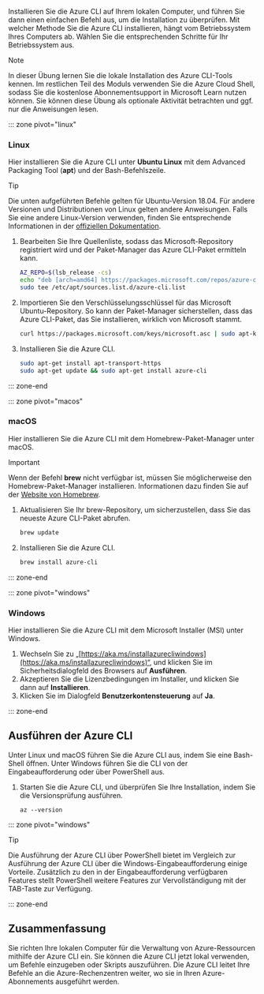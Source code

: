 Installieren Sie die Azure CLI auf Ihrem lokalen Computer, und führen Sie dann einen einfachen Befehl aus, um die Installation zu überprüfen. Mit welcher Methode Sie die Azure CLI installieren, hängt vom Betriebssystem Ihres Computers ab. Wählen Sie die entsprechenden Schritte für Ihr Betriebssystem aus.

> [!NOTE]
> In dieser Übung lernen Sie die lokale Installation des Azure CLI-Tools kennen. Im restlichen Teil des Moduls verwenden Sie die Azure Cloud Shell, sodass Sie die kostenlose Abonnementsupport in Microsoft Learn nutzen können. Sie können diese Übung als optionale Aktivität betrachten und ggf. nur die Anweisungen lesen.

::: zone pivot="linux"

### <a name="linux"></a>Linux

Hier installieren Sie die Azure CLI unter **Ubuntu Linux** mit dem Advanced Packaging Tool (**apt**) und der Bash-Befehlszeile.

> [!TIP]
> Die unten aufgeführten Befehle gelten für Ubuntu-Version 18.04. Für andere Versionen und Distributionen von Linux gelten andere Anweisungen. Falls Sie eine andere Linux-Version verwenden, finden Sie entsprechende Informationen in der [offiziellen Dokumentation](https://docs.microsoft.com/cli/azure/install-azure-cli).

1. Bearbeiten Sie Ihre Quellenliste, sodass das Microsoft-Repository registriert wird und der Paket-Manager das Azure CLI-Paket ermitteln kann.

    ```bash
    AZ_REPO=$(lsb_release -cs)
    echo "deb [arch=amd64] https://packages.microsoft.com/repos/azure-cli/ $AZ_REPO main" | \
    sudo tee /etc/apt/sources.list.d/azure-cli.list
    ```

1. Importieren Sie den Verschlüsselungsschlüssel für das Microsoft Ubuntu-Repository. So kann der Paket-Manager sicherstellen, dass das Azure CLI-Paket, das Sie installieren, wirklich von Microsoft stammt.

    ```bash
    curl https://packages.microsoft.com/keys/microsoft.asc | sudo apt-key add -
    ```

1. Installieren Sie die Azure CLI.

    ```bash
    sudo apt-get install apt-transport-https
    sudo apt-get update && sudo apt-get install azure-cli
    ```

::: zone-end

::: zone pivot="macos"

### <a name="macos"></a>macOS

Hier installieren Sie die Azure CLI mit dem Homebrew-Paket-Manager unter macOS.

> [!IMPORTANT]
> Wenn der Befehl **brew** nicht verfügbar ist, müssen Sie möglicherweise den Homebrew-Paket-Manager installieren. Informationen dazu finden Sie auf der [Website von Homebrew](https://brew.sh/).

1. Aktualisieren Sie Ihr brew-Repository, um sicherzustellen, dass Sie das neueste Azure CLI-Paket abrufen.

    ```bash
    brew update
    ```

1. Installieren Sie die Azure CLI.

    ```bash
    brew install azure-cli
    ```

::: zone-end

::: zone pivot="windows"

### <a name="windows"></a>Windows

Hier installieren Sie die Azure CLI mit dem Microsoft Installer (MSI) unter Windows.

1. Wechseln Sie zu „[https://aka.ms/installazurecliwindows](https://aka.ms/installazurecliwindows)“, und klicken Sie im Sicherheitsdialogfeld des Browsers auf **Ausführen**.
1. Akzeptieren Sie die Lizenzbedingungen im Installer, und klicken Sie dann auf **Installieren**.
1. Klicken Sie im Dialogfeld **Benutzerkontensteuerung** auf **Ja**.

::: zone-end

## <a name="running-the-azure-cli"></a>Ausführen der Azure CLI

Unter Linux und macOS führen Sie die Azure CLI aus, indem Sie eine Bash-Shell öffnen. Unter Windows führen Sie die CLI von der Eingabeaufforderung oder über PowerShell aus.

1. Starten Sie die Azure CLI, und überprüfen Sie Ihre Installation, indem Sie die Versionsprüfung ausführen.

    ```azurecli
    az --version
    ```

::: zone pivot="windows"

> [!TIP]
> Die Ausführung der Azure CLI über PowerShell bietet im Vergleich zur Ausführung der Azure CLI über die Windows-Eingabeaufforderung einige Vorteile. Zusätzlich zu den in der Eingabeaufforderung verfügbaren Features stellt PowerShell weitere Features zur Vervollständigung mit der TAB-Taste zur Verfügung. 

::: zone-end

## <a name="summary"></a>Zusammenfassung

Sie richten Ihre lokalen Computer für die Verwaltung von Azure-Ressourcen mithilfe der Azure CLI ein. Sie können die Azure CLI jetzt lokal verwenden, um Befehle einzugeben oder Skripts auszuführen. Die Azure CLI leitet Ihre Befehle an die Azure-Rechenzentren weiter, wo sie in Ihren Azure-Abonnements ausgeführt werden.
